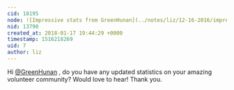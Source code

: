 ```yaml
---
cid: 18195
node: ![Impressive stats from GreenHunan](../notes/liz/12-16-2016/impressive-stats-from-greenhunan)
nid: 13790
created_at: 2018-01-17 19:44:29 +0000
timestamp: 1516218269
uid: 7
author: liz
---
```


Hi [@GreenHunan](/profile/GreenHunan) , do you have any updated statistics on your amazing volunteer community? Would love to hear! Thank you. 